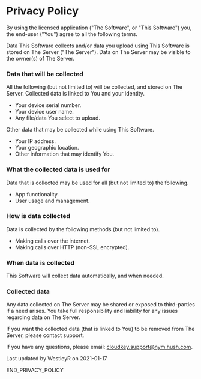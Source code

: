# Privacy Policy

By using the licensed application ("The Software", or "This Software") you, the end-user ("You") agree to all the following terms.

Data This Software collects and/or data you upload using This Software is stored
on The Server ("The Server"). Data on The Server may be visible to the owner(s) of The Server.

### Data that will be collected

All the following (but not limited to) will be collected, and stored on The Server. Collected
data is linked to You and your identity.

 - Your device serial number.
 - Your device user name.
 - Any file/data You select to upload.

Other data that may be collected while using This Software.

 - Your IP address.
 - Your geographic location.
 - Other information that may identify You.

### What the collected data is used for

Data that is collected may be used for all (but not limited to) the following.

 - App functionality.
 - User usage and management.

### How is data collected

Data is collected by the following methods (but not limited to).

 - Making calls over the internet.
 - Making calls over HTTP (non-SSL encrypted).

### When data is collected

This Software will collect data automatically, and when needed.

### Collected data

Any data collected on The Server may be shared or exposed to third-parties if a need arises. You
take full responsibility and liability for any issues regarding data on The Server.

If you want the collected data (that is linked to You) to be removed from The Server, please contact support.

If you have any questions, please email: cloudkey.support@nym.hush.com.

Last updated by WestleyR on 2021-01-17

END_PRIVACY_POLICY
